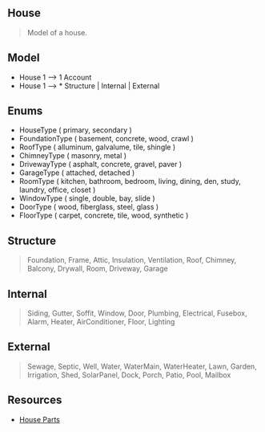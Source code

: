 House
----
>Model of a house.

Model
-----
* House 1 --> 1 Account
* House 1 --> * Structure | Internal | External

Enums
-----
* HouseType ( primary, secondary )
* FoundationType ( basement, concrete, wood, crawl )
* RoofType ( alluminum, galvalume, tile, shingle )
* ChimneyType ( masonry, metal )
* DrivewayType ( asphalt, concrete, gravel, paver )
* GarageType ( attached, detached )
* RoomType ( kitchen, bathroom, bedroom, living, dining, den, study, laundry, office, closet )
* WindowType ( single, double, bay, slide )
* DoorType ( wood, fiberglass, steel, glass )
* FloorType ( carpet, concrete, tile, wood, synthetic )

Structure
---------
>Foundation, Frame, Attic, Insulation, Ventilation, Roof, Chimney, Balcony, Drywall,
>Room, Driveway, Garage

Internal
--------
>Siding, Gutter, Soffit, Window, Door, Plumbing, Electrical, Fusebox, Alarm, Heater,
>AirConditioner, Floor, Lighting

External
--------
>Sewage, Septic, Well, Water, WaterMain, WaterHeater, Lawn, Garden, Irrigation, Shed,
>SolarPanel, Dock, Porch, Patio, Pool, Mailbox

Resources
---------
* [House Parts](https://www.hippo.com/learn-center/parts-of-a-house)